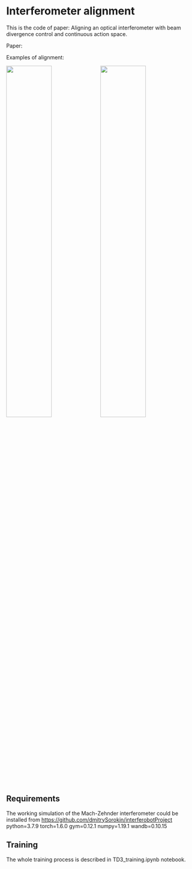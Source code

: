# Interferometer alignment
This is the code of paper: Aligning an optical interferometer with beam divergence control and continuous action space.

Paper: 

Examples of alignment:

<!-- ![fig1](https://github.com/Stepan-Makarenko/RL_interferometer_alignment/blob/main/) -->
<img src="/media/fig1.gif" width="49%" height="49%"/> <img src="/media/fig2.gif" width="49%" height="49%"/>
<!-- ![fig2](https://github.com/Stepan-Makarenko/RL_interferometer_alignment/blob/main/media/fig2.gif) -->

## Requirements
The working simulation of the Mach-Zehnder interferometer could be installed from https://github.com/dmitrySorokin/interferobotProject
python=3.7.9
torch=1.6.0
gym=0.12.1
numpy=1.19.1
wandb=0.10.15

## Training
The whole training process is described in TD3_training.ipynb notebook.
